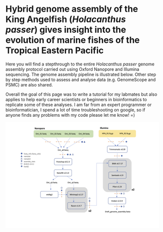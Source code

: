 # Hybrid genome assembly of the King Angelfish (*Holacanthus passer*) gives insight into the evolution of marine fishes of the Tropical Eastern Pacific 

Here you will find a stepthrough to the entire *Holacanthus passer* genome assembly protocol carried out using Oxford Nanopore and Illumina sequencing. The genome assembly pipeline is illustrated below. Other step by step methods used to assess and analyse data (e.g. GenomeScope and PSMC) are also shared. 

Overall the goal of this page was to write a tutorial for my labmates but also applies to help early career scientists or beginners in bioinformatics to replicate some of these analyses. I am far from an expert programmer or bioinformatician, I spend a lot of time troubleshooting on google, so if anyone finds any problems with my code please let me know! =)

<p align="center">
<img src="images/HPA_Genome_assembly_pipeline.png" width="1000"/>
</p>

